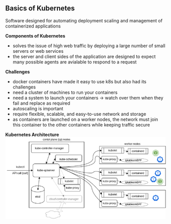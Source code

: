 ## Basics of Kubernetes

Software designed for automating deployment scaling and management of containerized applications

**Components of Kubernetes**
- solves the issue of high web traffic by deploying a large number of small servers or web services
- the server and client sides of the application are designed to expect many possible agents are avialable to respond to a request

**Challenges**
- docker containers have made it easy to use k8s but also had its challenges
- need a cluster of machines to run your containers
- need a system to launch your containers -> watch over them when they fail and replace as required
- autoscaling is important
- require flexible, scalable, and easy-to-use network and storage
- as containers are launched on a worker nodes, the network must join this container to the other containers while keeping traffic secure

**Kubernetes Architecture**
![Kubernetes-arch-tecture-diagram](j0i2uejk3hr5-Kubernetes_Architecture.png)
